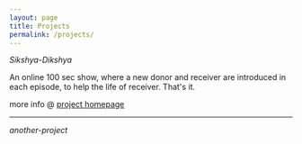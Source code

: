 ```yaml
---
layout: page
title: Projects
permalink: /projects/
---
```

*Sikshya-Dikshya*

An online 100 sec show, where a new donor and receiver are introduced in each episode, to help the life of receiver. That's it.

more info @ [project homepage]({{site.data.pages.projects.sikshya-dikshya.url}})

----------------------------------------------

*another-project*
